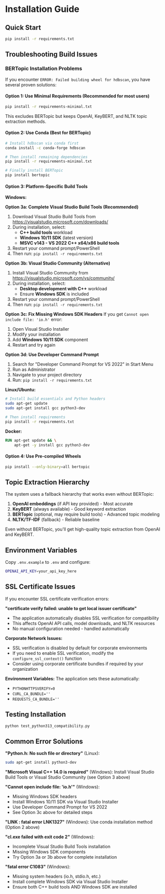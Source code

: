 # Installation Guide

## Quick Start

```bash
pip install -r requirements.txt
```

## Troubleshooting Build Issues

### BERTopic Installation Problems

If you encounter `ERROR: Failed building wheel for hdbscan`, you have several proven solutions:

#### Option 1: Use Minimal Requirements (Recommended for most users)
```bash
pip install -r requirements-minimal.txt
```
This excludes BERTopic but keeps OpenAI, KeyBERT, and NLTK topic extraction methods.

#### Option 2: Use Conda (Best for BERTopic)
```bash
# Install hdbscan via conda first
conda install -c conda-forge hdbscan

# Then install remaining dependencies
pip install -r requirements-minimal.txt

# Finally install BERTopic
pip install bertopic
```

#### Option 3: Platform-Specific Build Tools

**Windows:**

**Option 3a: Complete Visual Studio Build Tools (Recommended)**
1. Download Visual Studio Build Tools from https://visualstudio.microsoft.com/downloads/
2. During installation, select:
   - **C++ build tools** workload
   - **Windows 10/11 SDK** (latest version)
   - **MSVC v143 - VS 2022 C++ x64/x86 build tools**
3. Restart your command prompt/PowerShell
4. Then run: `pip install -r requirements.txt`

**Option 3b: Visual Studio Community (Alternative)**
1. Install Visual Studio Community from https://visualstudio.microsoft.com/vs/community/
2. During installation, select:
   - **Desktop development with C++** workload
   - Ensure **Windows SDK** is included
3. Restart your command prompt/PowerShell
4. Then run: `pip install -r requirements.txt`

**Option 3c: Fix Missing Windows SDK Headers**
If you get `Cannot open include file: 'io.h'` error:
1. Open Visual Studio Installer
2. Modify your installation
3. Add **Windows 10/11 SDK** component
4. Restart and try again

**Option 3d: Use Developer Command Prompt**
1. Search for "Developer Command Prompt for VS 2022" in Start Menu
2. Run as Administrator
3. Navigate to your project directory
4. Run: `pip install -r requirements.txt`

**Linux/Ubuntu:**
```bash
# Install build essentials and Python headers
sudo apt-get update
sudo apt-get install gcc python3-dev

# Then install requirements
pip install -r requirements.txt
```

**Docker:**
```dockerfile
RUN apt-get update && \
    apt-get -y install gcc python3-dev
```

#### Option 4: Use Pre-compiled Wheels
```bash
pip install --only-binary=all bertopic
```

## Topic Extraction Hierarchy

The system uses a fallback hierarchy that works even without BERTopic:
1. **OpenAI embeddings** (if API key provided) - Most accurate
2. **KeyBERT** (always available) - Good keyword extraction
3. **BERTopic** (optional, may require build tools) - Advanced topic modeling
4. **NLTK/TF-IDF** (fallback) - Reliable baseline

Even without BERTopic, you'll get high-quality topic extraction from OpenAI and KeyBERT.

## Environment Variables

Copy `.env.example` to `.env` and configure:
```bash
OPENAI_API_KEY=your_api_key_here
```

## SSL Certificate Issues

If you encounter SSL certificate verification errors:

**"certificate verify failed: unable to get local issuer certificate"**
- The application automatically disables SSL verification for compatibility
- This affects OpenAI API calls, model downloads, and NLTK resources
- No manual configuration needed - handled automatically

**Corporate Network Issues:**
- SSL verification is disabled by default for corporate environments
- If you need to enable SSL verification, modify the `configure_ssl_context()` function
- Consider using corporate certificate bundles if required by your organization

**Environment Variables:**
The application sets these automatically:
- `PYTHONHTTPSVERIFY=0`
- `CURL_CA_BUNDLE=''`
- `REQUESTS_CA_BUNDLE=''`

## Testing Installation

```bash
python test_python313_compatibility.py
```

## Common Error Solutions

**"Python.h: No such file or directory"** (Linux):
```bash
sudo apt-get install python3-dev
```

**"Microsoft Visual C++ 14.0 is required"** (Windows):
Install Visual Studio Build Tools or Visual Studio Community (see Option 3 above)

**"Cannot open include file: 'io.h'"** (Windows):
- Missing Windows SDK headers
- Install Windows 10/11 SDK via Visual Studio Installer
- Use Developer Command Prompt for VS 2022
- See Option 3c above for detailed steps

**"LINK : fatal error LNK1327"** (Windows):
Use conda installation method (Option 2 above)

**"cl.exe failed with exit code 2"** (Windows):
- Incomplete Visual Studio Build Tools installation
- Missing Windows SDK components
- Try Option 3a or 3b above for complete installation

**"fatal error C1083"** (Windows):
- Missing system headers (io.h, stdio.h, etc.)
- Install complete Windows SDK via Visual Studio Installer
- Ensure both C++ build tools AND Windows SDK are installed

